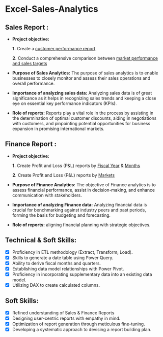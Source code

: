 # Excel-Sales-Analytics
## Sales Report :


- **Project objective:** 

    **1.** Create a [customer performance report](https://github.com/APsachan/Excel-Sales-Analytics/blob/main/Customer%20Performance%20Report.pdf)

    **2.** Conduct a comprehensive comparison between [market performance and sales targets](https://github.com/APsachan/Excel-Sales-Analytics/blob/main/Market%20Performance%20vs%20Target%20Report.pdf)

- **Purpose of Sales Analytics:** The purpose of sales analytics is to enable businesses to closely monitor and assess their sales operations and overall performance.

- **Importance of analyzing sales data:** Analyzing sales data is of great significance as it helps in recognizing sales trends and keeping a close eye on essential key performance indicators (KPIs).

- **Role of reports:** Reports play a vital role in the process by assisting in the determination of optimal customer discounts, aiding in negotiations with customers, and pinpointing potential opportunities for business expansion in promising international markets.

## Finance Report :

- **Project objective:** 

    **1.** Create Profit and Loss (P&L) reports by [Fiscal Year](https://github.com/APsachan/Excel-Sales-Analytics/blob/main/P%26L%20Statement%20by%20Fiscal%20Year.pdf) & [Months](https://github.com/APsachan/Excel-Sales-Analytics/blob/main/P%26L%20Statement%20by%20Months.pdf) 

   **2.** Create Profit and Loss (P&L) reports by [Markets](https://github.com/APsachan/Excel-Sales-Analytics/blob/main/P%26L%20Statement%20by%20Markets.pdf)

- **Purpose of Finance Analytics:** The objective of Finance analytics is to assess financial performance, assist in decision-making, and enhance communication with stakeholders.
- **Importance of analyzing Finance data:** Analyzing financial data is crucial for benchmarking against industry peers and past periods, forming the basis for budgeting and forecasting.

- **Role of reports:** aligning financial planning with strategic objectives.


## Technical & Soft Skills:
- [x]	Proficiency in ETL methodology (Extract, Transform, Load).
- [x]	Skills to generate a date table using Power Query.
- [x]	Ability to derive fiscal months and quarters.
- [x]	Establishing data model relationships with Power Pivot.
- [x]	Proficiency in incorporating supplementary data into an existing data model.
- [x]	Utilizing DAX to create calculated columns.

## Soft Skills:
- [x]	Refined understanding of Sales & Finance Reports
- [x]	Designing user-centric reports with empathy in mind.
- [x]	Optimization of report generation through meticulous fine-tuning.
- [x]	Developing a systematic approach to devising a report building plan.

